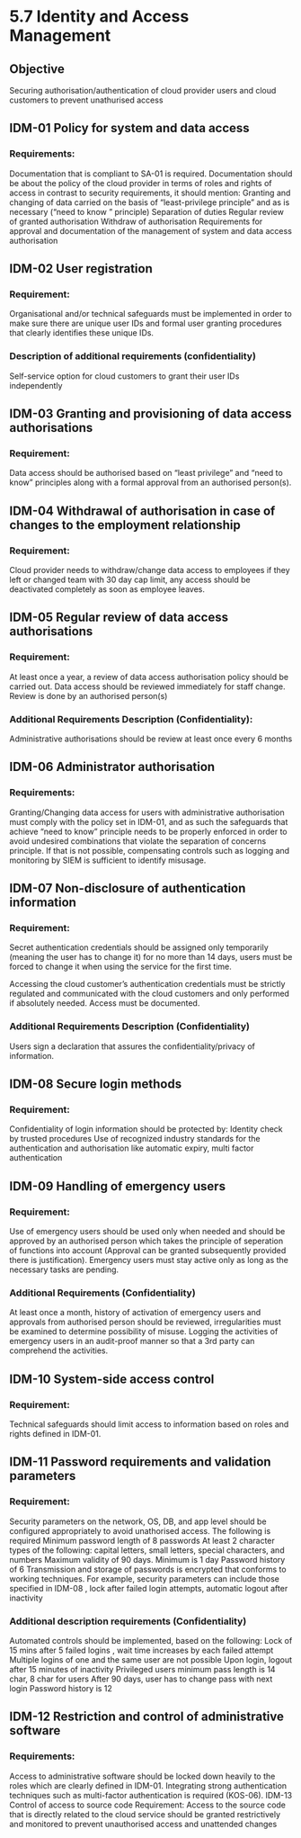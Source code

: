 # 5.7 Identity and Access Management
## Objective
Securing authorisation/authentication of cloud provider users and cloud customers to prevent unathurised access
## IDM-01 Policy for system and data access 
### Requirements:
Documentation that is compliant to SA-01 is required.
Documentation should be about the policy of the cloud provider in terms of roles and rights of access in contrast to security requirements, it should mention:
Granting and changing of data carried on the basis of “least-privilege principle” and as is necessary (“need to know ” principle)
Separation of duties
Regular review of granted authorisation
Withdraw of authorisation
Requirements for approval and documentation of the management of system and data access authorisation 
## IDM-02 User registration
### Requirement:
Organisational and/or technical  safeguards must be implemented in order to make sure there are unique user IDs and formal user granting procedures that clearly identifies these unique IDs.
### Description of additional requirements (confidentiality)
Self-service option for cloud customers to grant their user IDs independently 

## IDM-03 Granting and provisioning of data access authorisations
### Requirement:
Data access should be authorised based on “least privilege” and “need to know” principles along with a formal approval from an authorised person(s).
## IDM-04 Withdrawal of authorisation in case of changes to the employment relationship
### Requirement:
Cloud provider needs to withdraw/change data access to employees if they left or changed team with 30 day cap limit, any access should be deactivated completely as soon as employee leaves.
## IDM-05 Regular review of data access authorisations
### Requirement:
At least once a year, a review of data access authorisation policy should be carried out.
Data access should be reviewed immediately for staff change.
Review is done by an authorised person(s)
### Additional Requirements Description (Confidentiality):
Administrative authorisations should be review at least once every 6 months
## IDM-06 Administrator authorisation
### Requirements:
Granting/Changing data access for users with administrative authorisation must comply with the policy set in IDM-01, and as such the safeguards that achieve “need to know” principle needs to be properly enforced in order to avoid undesired combinations that violate the separation of concerns principle.
If that is not possible, compensating controls such as logging and monitoring by SIEM is sufficient to identify misusage.
## IDM-07 Non-disclosure of authentication information
### Requirement:
Secret authentication credentials should be assigned only temporarily (meaning the user has to change it) for no more than 14 days, users must be forced to change it when using the service for the first time.

Accessing the cloud customer’s authentication credentials must be strictly regulated and communicated with the cloud customers and only performed if absolutely needed. Access must be documented.

### Additional Requirements Description (Confidentiality)
Users sign a declaration that assures the confidentiality/privacy of information.
## IDM-08 Secure login methods
### Requirement:
Confidentiality of login information should be protected by:
Identity check by trusted procedures
Use of recognized industry standards for the authentication and authorisation like automatic expiry, multi factor authentication
## IDM-09 Handling of emergency users
### Requirement:
Use of emergency users should be used only when needed and should be approved by an authorised person which takes the principle of seperation of functions into account (Approval can be granted subsequently provided there is justification). Emergency users must stay active only as long as the necessary tasks are pending.
### Additional Requirements (Confidentiality)
At least once a month, history of activation of emergency users and approvals from authorised person should be reviewed, irregularities must be examined to determine possibility of misuse.
Logging the activities of emergency users in an audit-proof manner so that a 3rd party can comprehend the activities.


## IDM-10 System-side access control
### Requirement:
Technical safeguards should limit access to information based on roles and rights defined in IDM-01.

## IDM-11 Password requirements and validation parameters 
### Requirement:
Security parameters on the network, OS, DB, and app level  should be configured appropriately to avoid unathorised access.
The following is required
Minimum password length of 8 passwords
At least 2 character types of the following: capital letters, small letters, special characters, and numbers
Maximum validity of 90 days. Minimum is 1 day
Password history of 6
Transmission and storage of passwords is encrypted that conforms to working techniques.
For example, security parameters can include those specified in IDM-08 , lock after failed login attempts, automatic logout after inactivity 
### Additional description requirements (Confidentiality)
Automated controls should be implemented, based on the following:
Lock of 15 mins after 5 failed logins , wait time increases by each failed attempt
Multiple logins of one and the same user are not possible
Upon login, logout after 15 minutes of inactivity
Privileged users minimum pass length is 14 char, 8 char for users
After 90 days, user has to change pass with next login
Password history is 12
## IDM-12 Restriction and control of administrative software
### Requirements:
Access to administrative software should be locked down heavily to the roles which are clearly defined in IDM-01. 
Integrating strong authentication techniques such as multi-factor authentication is required (KOS-06).
IDM-13 Control of access to source code
Requirement:
Access to the source code that is directly related to the cloud service should be granted restrictively and monitored to prevent unauthorised access and unattended changes
